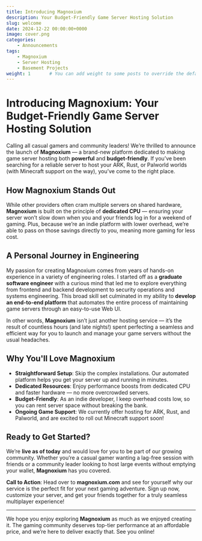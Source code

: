 ```yaml
---
title: Introducing Magnoxium 
description: Your Budget-Friendly Game Server Hosting Solution
slug: welcome
date: 2024-12-22 00:00:00+0000
image: cover.png
categories:
    - Announcements
tags:
    - Magnoxium
    - Server Hosting
    - Basement Projects
weight: 1       # You can add weight to some posts to override the default sorting (date descending)
---
```


# Introducing Magnoxium: Your Budget-Friendly Game Server Hosting Solution
Calling all casual gamers and community leaders! We’re thrilled to announce the launch of **Magnoxium** — a brand-new platform dedicated to making game server hosting both **powerful** and **budget-friendly**. If you’ve been searching for a reliable server to host your ARK, Rust, or Palworld worlds (with Minecraft support on the way), you’ve come to the right place.

## How Magnoxium Stands Out
While other providers often cram multiple servers on shared hardware, **Magnoxium** is built on the principle of **dedicated CPU** — ensuring your server won’t slow down when you and your friends log in for a weekend of gaming. Plus, because we’re an indie platform with lower overhead, we’re able to pass on those savings directly to you, meaning more gaming for less cost.

## A Personal Journey in Engineering
My passion for creating Magnoxium comes from years of hands-on experience in a variety of engineering roles. I started off as a **graduate software engineer** with a curious mind that led me to explore everything from frontend and backend development to security operations and systems engineering. This broad skill set culminated in my ability to **develop an end-to-end platform** that automates the entire process of maintaining game servers through an easy-to-use Web UI.

In other words, **Magnoxium** isn’t just another hosting service — it’s the result of countless hours (and late nights!) spent perfecting a seamless and efficient way for you to launch and manage your game servers without the usual headaches.

## Why You'll Love Magnoxium
- **Straightforward Setup**: Skip the complex installations. Our automated platform helps you get your server up and running in minutes.
- **Dedicated Resources**: Enjoy performance boosts from dedicated CPU and faster hardware — no more overcrowded servers.
- **Budget-Friendly**: As an indie developer, I keep overhead costs low, so you can rent server space without breaking the bank.
- **Ongoing Game Support**: We currently offer hosting for ARK, Rust, and Palworld, and are excited to roll out Minecraft support soon!

## Ready to Get Started?
We’re **live as of today** and would love for you to be part of our growing community. Whether you’re a casual gamer wanting a lag-free session with friends or a community leader looking to host large events without emptying your wallet, **Magnoxium** has you covered.

**Call to Action**:
Head over to **magnoxium.com** and see for yourself why our service is the perfect fit for your next gaming adventure. Sign up now, customize your server, and get your friends together for a truly seamless multiplayer experience!

---

We hope you enjoy exploring **Magnoxium** as much as we enjoyed creating it. The gaming community deserves top-tier performance at an affordable price, and we’re here to deliver exactly that. See you online!